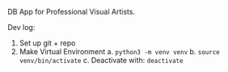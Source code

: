 DB App for Professional Visual Artists.

Dev log:
1. Set up git + repo
2. Make Virtual Environment
    a. `python3 -m venv venv`
    b. `source venv/bin/activate`
    c. Deactivate with: `deactivate`
    
